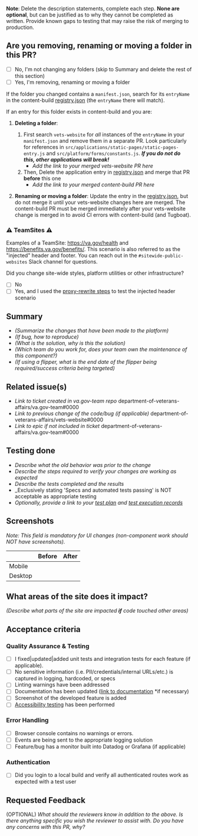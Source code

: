 **Note**: Delete the description statements, complete each step. **None are optional**, but can be justified as to why they cannot be completed as written. Provide known gaps to testing that may raise the risk of merging to production.

## Are you removing, renaming or moving a folder in this PR?
- [ ] No, I'm not changing any folders (skip to Summary and delete the rest of this section)
- [ ] Yes, I'm removing, renaming or moving a folder

If the folder you changed contains a `manifest.json`, search for its `entryName` in the content-build [registry.json](https://github.com/department-of-veterans-affairs/content-build/blob/main/src/applications/registry.json) (the `entryName` there will match).

If an entry for this folder exists in content-build and you are:
1. **Deleting a folder**:
   1. First search `vets-website` for _all_ instances of the `entryName` in your `manifest.json` and remove them in a separate PR. Look particularly for references in `src/applications/static-pages/static-pages-entry.js` and `src/platform/forms/constants.js`. _**If you do not do this, other applications will break!**_
      - _Add the link to your merged vets-website PR here_
   2. Then, Delete the application entry in [registry.json](https://github.com/department-of-veterans-affairs/content-build/blob/main/src/applications/registry.json) and merge that PR **before** this one
      - _Add the link to your merged content-build PR here_

2. **Renaming or moving a folder**: Update the entry in the [registry.json](https://github.com/department-of-veterans-affairs/content-build/blob/main/src/applications/registry.json), but do not merge it until your vets-website changes here are merged. The content-build PR must be merged immediately after your vets-website change is merged in to avoid CI errors with content-build (and Tugboat).

### :warning: TeamSites :warning:
Examples of a TeamSite: https://va.gov/health and https://benefits.va.gov/benefits/. This scenario is also referred to as the "injected" header and footer. You can reach out in the `#sitewide-public-websites` Slack channel for questions.

Did you change site-wide styles, platform utilities or other infrastructure?
- [ ] No
- [ ] Yes, and I used the [proxy-rewrite steps](https://github.com/department-of-veterans-affairs/vets-website/tree/main/src/applications/proxy-rewrite#that-sounds-normal-so-whats-the-proxy-all-about) to test the injected header scenario

## Summary

- _(Summarize the changes that have been made to the platform)_
- _(If bug, how to reproduce)_
- _(What is the solution, why is this the solution)_
- _(Which team do you work for, does your team own the maintenance of this component?)_
- _(If using a flipper, what is the end date of the flipper being required/success criteria being targeted)_

## Related issue(s)

- _Link to ticket created in va.gov-team repo_
department-of-veterans-affairs/va.gov-team#0000
- _Link to previous change of the code/bug (if applicable)_
department-of-veterans-affairs/vets-website#0000
- _Link to epic if not included in ticket_
department-of-veterans-affairs/va.gov-team#0000

## Testing done

- _Describe what the old behavior was prior to the change_
- _Describe the steps required to verify your changes are working as expected_
- _Describe the tests completed and the results_
- _Exclusively stating 'Specs and automated tests passing' is NOT acceptable as appropriate testing
- _Optionally, provide a link to your [test plan](https://depo-platform-documentation.scrollhelp.site/developer-docs/create-a-test-plan-in-testrail) and [test execution records](https://depo-platform-documentation.scrollhelp.site/developer-docs/execute-tests-in-testrail)_

## Screenshots

_Note: This field is mandatory for UI changes (non-component work should NOT have screenshots)._

|         | Before | After |
| ------- | ------ | ----- |
| Mobile  |        |       |
| Desktop |        |       |

## What areas of the site does it impact?

*(Describe what parts of the site are impacted **if** code touched other areas)*

## Acceptance criteria

### Quality Assurance & Testing

- [ ] I fixed|updated|added unit tests and integration tests for each feature (if applicable).
- [ ] No sensitive information (i.e. PII/credentials/internal URLs/etc.) is captured in logging, hardcoded, or specs
- [ ] Linting warnings have been addressed
- [ ] Documentation has been updated ([link to documentation](#) \*if necessary)
- [ ] Screenshot of the developed feature is added
- [ ] [Accessibility testing](https://depo-platform-documentation.scrollhelp.site/developer-docs/wcag-2-1-success-criteria-and-foundational-testing) has been performed

### Error Handling

- [ ] Browser console contains no warnings or errors.
- [ ] Events are being sent to the appropriate logging solution
- [ ] Feature/bug has a monitor built into Datadog or Grafana (if applicable)

### Authentication

- [ ] Did you login to a local build and verify all authenticated routes work as expected with a test user

## Requested Feedback

(OPTIONAL) _What should the reviewers know in addition to the above. Is there anything specific you wish the reviewer to assist with. Do you have any concerns with this PR, why?_
